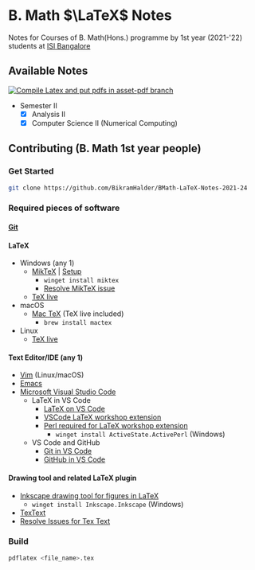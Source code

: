 # B. Math $\LaTeX$ Notes

Notes for Courses of B. Math(Hons.) programme by 1st year (2021-'22) students at [ISI Bangalore](https://www.isibang.ac.in)

## Available Notes

[![Compile Latex and put pdfs in asset-pdf branch](https://github.com/BikramHalder/BMath-LaTeX-Notes-2021-24/actions/workflows/build-latex.yml/badge.svg)](https://github.com/BikramHalder/BMath-LaTeX-Notes-2021-24/actions/workflows/build-latex.yml)

- Semester II
  - [X] Analysis II
  - [X] Computer Science II (Numerical Computing)
  <!-- - [ ] Statistics I (Intro to Stat with R) -->

## Contributing (B. Math 1st year people)

### Get Started

```bash
git clone https://github.com/BikramHalder/BMath-LaTeX-Notes-2021-24
```

### Required pieces of software

#### [Git](https://git-scm.com/downloads)

#### LaTeX

- Windows (any 1)
  - [MikTeX](https://miktex.org/download) | [Setup](https://miktex.org/howto/install-miktex)
    - `winget install miktex`
    - [Resolve MikTeX issue](https://tex.stackexchange.com/questions/280631/new-font-file-not-found-with-miktex-installation)
  - [TeX live](https://tug.org/texlive/windows.html)
- macOS
  - [Mac TeX](https://www.tug.org/mactex/) (TeX live included)
    - `brew install mactex`
- Linux
  - [TeX live](https://www.tug.org/texlive/quickinstall.html)

#### Text Editor/IDE (any 1)

- [Vim](https://www.vim.org/download.php) (Linux/macOS)
- [Emacs](https://www.gnu.org/software/emacs/)
- [Microsoft Visual Studio Code](https://code.visualstudio.com/)
  - LaTeX in VS Code
    - [LaTeX on VS Code](https://medium.com/@rcpassos/writing-latex-documents-in-visual-studio-code-with-latex-workshop-d9af6a6b2815)
    - [VSCode LaTeX workshop extension](https://marketplace.visualstudio.com/items?itemName=James-Yu.latex-workshop)
    - [Perl required for LaTeX workshop extension](https://www.activestate.com/products/perl/)
      - `winget install ActiveState.ActivePerl` (Windows)
  - VS Code and GitHub
    - [Git in VS Code](https://code.visualstudio.com/docs/editor/versioncontrol)
    - [GitHub in VS Code](https://code.visualstudio.com/docs/editor/github)

#### Drawing tool and related LaTeX plugin

- [Inkscape drawing tool for figures in LaTeX](https://castel.dev/post/lecture-notes-2/)
  - `winget install Inkscape.Inkscape` (Windows)
- [TexText](https://github.com/textext/textext/releases/tag/1.8.1)
- [Resolve Issues for Tex Text](https://textext.github.io/textext/usage/troubleshooting.html)

### Build

```bash
pdflatex <file_name>.tex
```
